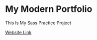 # My Modern Portfolio
This Is My Sass Practice Project

[Website Link](https://shauncuier.github.io/modern_portfolio/)